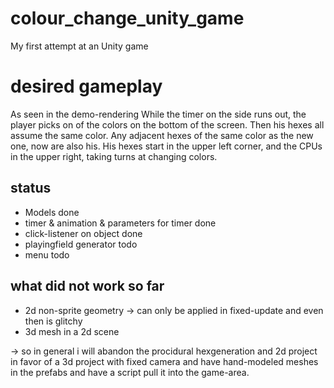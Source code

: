 # colour_change_unity_game
My first attempt at an Unity game

# desired gameplay
As seen in the demo-rendering
While the timer on the side runs out, the player picks on of the colors on the bottom of the screen.
Then his hexes all assume the same color. Any adjacent hexes of the same color as the new one, now are also his.
His hexes start in the upper left corner, and the CPUs in the upper right, taking turns at changing colors.

## status
- Models done
- timer & animation & parameters for timer done
- click-listener on object done
- playingfield generator todo
- menu todo

## what did not work so far
- 2d non-sprite geometry -> can only be applied in fixed-update and even then is glitchy
- 3d mesh in a 2d scene

-> so in general i will abandon the procidural hexgeneration and 2d project in favor of a 3d project with fixed camera and have hand-modeled meshes in the prefabs and have a script pull it into the game-area.
